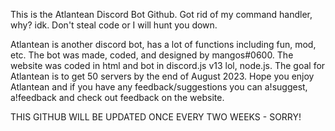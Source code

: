 This is the Atlantean Discord Bot Github. 
Got rid of my command handler, why? idk.
Don't steal code or I will hunt you down.

Atlantean is another discord bot, has a lot of functions including fun, mod, etc. The bot was made, coded, and designed by mangos#0600. The website was coded in html and bot in discord.js v13 lol, node.js. The goal for Atlantean is to get 50 servers by the end of August 2023. Hope you enjoy Atlantean and if you have any feedback/suggestions you can a!suggest, a!feedback and check out feedback on the website.

THIS GITHUB WILL BE UPDATED ONCE EVERY TWO WEEKS - SORRY!
